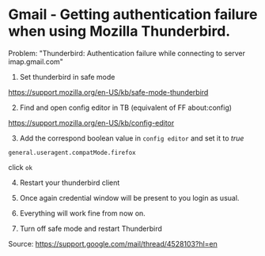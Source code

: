 # Gmail -  Getting authentication failure when using Mozilla Thunderbird.

Problem: "Thunderbird: Authentication failure while connecting to server imap.gmail.com"

1. Set thunderbird in safe mode

<https://support.mozilla.org/en-US/kb/safe-mode-thunderbird>

2. Find and open config editor in TB (equivalent of FF about:config)

<https://support.mozilla.org/en-US/kb/config-editor>

3. Add the correspond boolean value in ```config editor``` and set it to *true*

```general.useragent.compatMode.firefox```

click ```ok```

4. Restart your thunderbird client

5. Once again credential window will be present to you login as usual.

6. Everything will work fine from now on.

7. Turn off safe mode and restart Thunderbird

Source: <https://support.google.com/mail/thread/4528103?hl=en>
